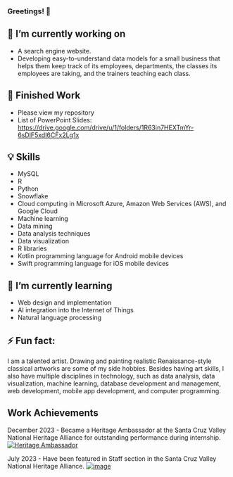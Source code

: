 ### Greetings! 👋

## 🔭 I’m currently working on
- A search engine website.
- Developing easy-to-understand data models for a small business that helps them keep track of its employees, departments, the classes its employees are taking, and the trainers teaching each class.

## 📄 Finished Work
- Please view my repository
- List of PowerPoint Slides: https://drive.google.com/drive/u/1/folders/1R63in7HEXTmYr-6sDlF5xdI6CFx2Lg1x

## 💡 Skills
- MySQL
- R
- Python
- Snowflake
- Cloud computing in Microsoft Azure, Amazon Web Services (AWS), and Google Cloud
- Machine learning
- Data mining
- Data analysis techniques
- Data visualization
- R libraries
- Kotlin programming language for Android mobile devices
- Swift programming language for iOS mobile devices

## 🌱 I’m currently learning
- Web design and implementation
- AI integration into the Internet of Things
- Natural language processing

## ⚡ Fun fact:
I am a talented artist. Drawing and painting realistic Renaissance-style classical artworks are some of my side hobbies. Besides having art skills, I also have multiple disciplines in technology, such as data analysis, data visualization, machine learning, database development and management, web development, mobile app development, and computer programming.

## Work Achievements
December 2023 - Became a Heritage Ambassador at the Santa Cruz Valley National Heritage Alliance for outstanding performance during internship.
[![Heritage Ambassador](https://github.com/SMarbella/SMarbella/assets/92709384/c981fd26-1f78-45bc-9cb5-202e2742f4ed)](https://santacruzheritage.org/heritage-ambassadors/)

July 2023 - Have been featured in Staff section in the Santa Cruz Valley National Heritage Alliance.
[![image](https://github.com/SMarbella/SMarbella/assets/92709384/bc8e1258-a1d5-4be9-b563-6fe3848a94f4)](https://mailchi.mp/santacruzheritage/your-august-national-heritage-area-news?e=9a0e8104d0)

<!--
**SMarbella/SMarbella** is a ✨ _special_ ✨ repository because its `README.md` (this file) appears on your GitHub profile.
Here are some ideas to get you started:

- 🔭 I’m currently working on ...
- 🌱 I’m currently learning ...
- 👯 I’m looking to collaborate on ...
- 🤔 I’m looking for help with ...
- 💬 Ask me about ...
- 📫 How to reach me: ...
- 😄 Pronouns: ...
- ⚡ Fun fact: ...
-->
